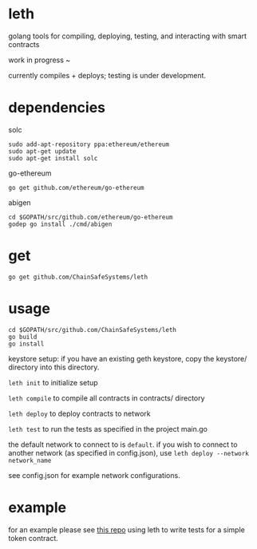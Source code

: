 # leth
golang tools for compiling, deploying, testing, and interacting with smart contracts

work in progress ~

currently compiles + deploys; testing is under development.

# dependencies

solc
```
sudo add-apt-repository ppa:ethereum/ethereum
sudo apt-get update
sudo apt-get install solc
```

go-ethereum

`go get github.com/ethereum/go-ethereum`

abigen
```
cd $GOPATH/src/github.com/ethereum/go-ethereum
godep go install ./cmd/abigen
```

# get 

`go get github.com/ChainSafeSystems/leth`

# usage

```
cd $GOPATH/src/github.com/ChainSafeSystems/leth
go build
go install
```

keystore setup: if you have an existing geth keystore, copy the keystore/ directory into this directory.

`leth init` to initialize setup

`leth compile` to compile all contracts in contracts/ directory

`leth deploy` to deploy contracts to network

`leth test` to run the tests as specified in the project main.go

the default network to connect to is `default`. if you wish to connect to another network (as specified in config.json), use `leth deploy --network network_name`

see config.json for example network configurations.

# example 

for an example please see [this repo](https://github.com/noot/token) using leth to write tests for a simple token contract.
